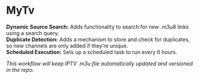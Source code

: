 # MyTv

**Dynamic Source Search:** Adds functionality to search for new .m3u8 links using a search query.  
**Duplicate Detection:** Adds a mechanism to store and check for duplicates, so new channels are only added if they’re unique.  
**Scheduled Execution:** Sets up a scheduled task to run every 6 hours.  
  
*This workflow will keep IPTV .m3u file automatically updated and versioned in the repo.*
